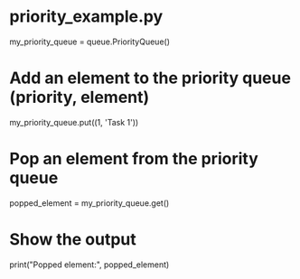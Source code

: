 # priority_example.py
my_priority_queue = queue.PriorityQueue()

   # Add an element to the priority queue (priority, element)
   my_priority_queue.put((1, 'Task 1'))

   # Pop an element from the priority queue
   popped_element = my_priority_queue.get()

   # Show the output
   print("Popped element:", popped_element)
